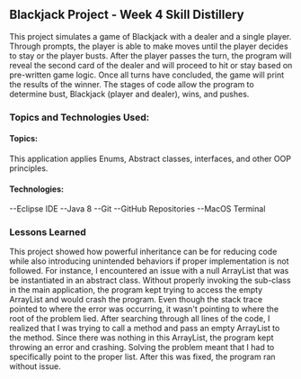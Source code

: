## Blackjack Project - Week 4 Skill Distillery
This project simulates a game of Blackjack with a dealer and a single player. Through prompts, the player is able to make moves until the player decides to stay or the player busts. After the player passes the turn, the program will reveal the second card of the dealer and will proceed to hit or stay based on pre-written game logic. Once all turns have concluded, the game will print the results of the winner. The stages of code allow the program to determine bust, Blackjack (player and dealer), wins, and pushes.

### Topics and Technologies Used:

#### Topics:
This application applies Enums, Abstract classes, interfaces, and other OOP principles.

#### Technologies:
--Eclipse IDE --Java 8 --Git --GitHub Repositories --MacOS Terminal

### Lessons Learned
This project showed how powerful inheritance can be for reducing code while also introducing unintended behaviors if proper implementation is not followed. For instance, I encountered an issue with a null ArrayList that was be instantiated in an abstract class. Without properly invoking the sub-class in the main application, the program kept trying to access the empty ArrayList and would crash the program. Even though the stack trace pointed to where the error was occurring, it wasn't pointing to where the root of the problem lied. After searching through all lines of the code, I realized that I was trying to call a method and pass an empty ArrayList to the method. Since there was nothing in this ArrayList, the program kept throwing an error and crashing. Solving the problem meant that I had to specifically point to the proper list. After this was fixed, the program ran without issue.